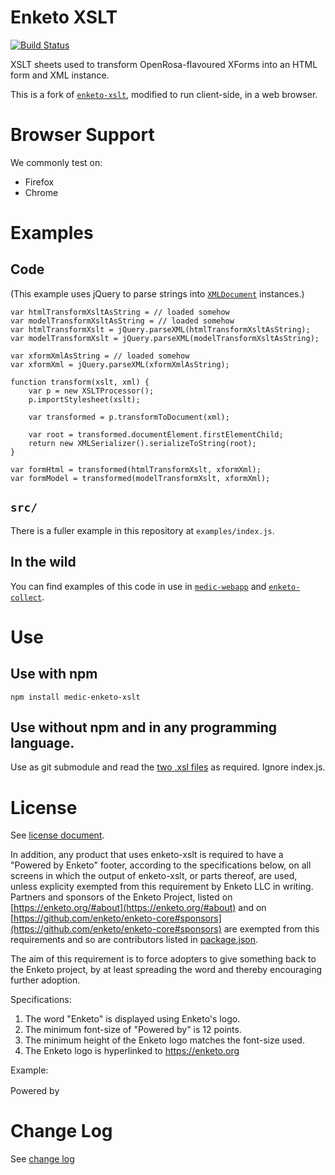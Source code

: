 Enketo XSLT 
===========

[![Build Status](https://travis-ci.org/medic/enketo-xslt.svg?branch=master)](https://travis-ci.org/medic/enketo-xslt)

XSLT sheets used to transform OpenRosa-flavoured XForms into an HTML form and XML instance.

This is a fork of [`enketo-xslt`](https://github.com/enketo/enketo-xslt), modified to run client-side, in a web browser.

# Browser Support

We commonly test on:

* Firefox
* Chrome

# Examples

## Code

(This example uses jQuery to parse strings into [`XMLDocument`](https://developer.mozilla.org/en-US/docs/Web/API/XMLDocument) instances.)

	var htmlTransformXsltAsString = // loaded somehow
	var modelTransformXsltAsString = // loaded somehow
	var htmlTransformXslt = jQuery.parseXML(htmlTransformXsltAsString);
	var modelTransformXslt = jQuery.parseXML(modelTransformXsltAsString);

	var xformXmlAsString = // loaded somehow
	var xformXml = jQuery.parseXML(xformXmlAsString);

	function transform(xslt, xml) {
		var p = new XSLTProcessor();
		p.importStylesheet(xslt);

		var transformed = p.transformToDocument(xml);

		var root = transformed.documentElement.firstElementChild;
		return new XMLSerializer().serializeToString(root);
	}

	var formHtml = transformed(htmlTransformXslt, xformXml);
	var formModel = transformed(modelTransformXslt, xformXml);

## `src/`

There is a fuller example in this repository at `examples/index.js`.

## In the wild

You can find examples of this code in use in [`medic-webapp`](https://github.com/medic/medic-webapp/) and [`enketo-collect`](https://github.com/alxndrsn/enketo-collect).

# Use

## Use with npm

	npm install medic-enketo-xslt

## Use without npm and in any programming language. 

Use as git submodule and read the [two .xsl files](./xsl) as required. Ignore index.js.

# License

See [license document](./LICENSE).

In addition, any product that uses enketo-xslt is required to have a "Powered by Enketo" footer, according to the specifications below, on all screens in which the output of enketo-xslt, or parts thereof, are used, unless explicity exempted from this requirement by Enketo LLC in writing. Partners and sponsors of the Enketo Project, listed on [https://enketo.org/#about](https://enketo.org/#about) and on [https://github.com/enketo/enketo-core#sponsors](https://github.com/enketo/enketo-core#sponsors) are exempted from this requirements and so are contributors listed in [package.json](./package.json).

The aim of this requirement is to force adopters to give something back to the Enketo project, by at least spreading the word and thereby encouraging further adoption.

Specifications:

1. The word "Enketo" is displayed using Enketo's logo.
2. The minimum font-size of "Powered by" is 12 points.
3. The minimum height of the Enketo logo matches the font-size used.
4. The Enketo logo is hyperlinked to https://enketo.org

Example:

Powered by <a href="https://enketo.org"><img height="16" style="height: 16px;" src="https://enketo.org/media/images/logos/enketo_bare_150x56.png" /></a>

# Change Log

See [change log](./CHANGELOG.md)
